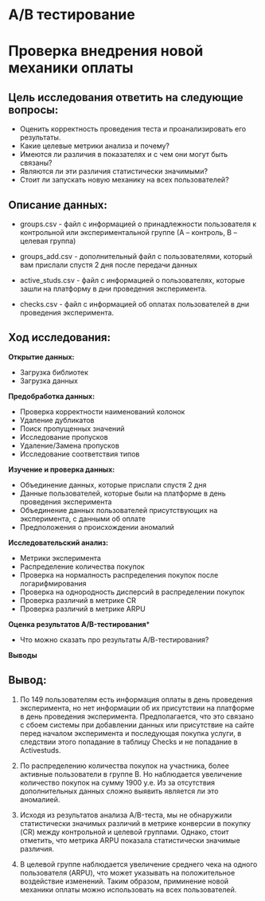 # A/B тестирование
# Проверка внедрения новой механики оплаты
## Цель исследования ответить на следующие вопросы:
- Оценить корректность проведения теста и проанализировать его результаты.
- Какие целевые метрики анализа и почему?
- Имеются ли различия в показателях и с чем они могут быть связаны?
- Являются ли эти различия статистически значимыми?
- Стоит ли запускать новую механику на всех пользователей?

## Описание данных:
- groups.csv - файл с информацией о принадлежности пользователя к контрольной или экспериментальной группе (А – контроль, B – целевая группа)

- groups_add.csv - дополнительный файл с пользователями, который вам прислали спустя 2 дня после передачи данных

- active_studs.csv - файл с информацией о пользователях, которые зашли на платформу в дни проведения эксперимента.

- checks.csv - файл с информацией об оплатах пользователей в дни проведения эксперимента.
## Ход исследования:
**Открытие данных:**

   - Загрузка библиотек
   - Загрузка данных
    
**Предобработка данных:**
   
   - Проверка корректности наименований колонок
   - Удаление дубликатов
   - Поиск пропущенных значений
   - Исследование пропусков
   - Удаление/Замена пропусков
   - Исследование соответствия типов    
   
**Изучение и проверка данных:**

   - Объединение данных, которые прислали спустя 2 дня
   - Данные пользователей, которые были на платформе в день проведения эксперимента
   - Объединение данных пользователей присутствующих на эксперимента, с данными об оплате
   - Предположения о происхождении аномалий

**Исследовательский анализ:**

- Метрики эксперимента 
- Распределение количества покупок
- Проверка на нормалность распределения покупок после логарифмирования
- Проверка на однородность дисперсий в распределении покупок
- Проверка различий в метрике CR
- Проверка различий в метрике ARPU
   
**Оценка результатов A/B-тестирования***

   - Что можно сказать про результаты A/В-тестирования?   
   
**Выводы**
## Вывод:
1. По 149 пользователям есть информация оплаты в день проведения эксперимента, но нет информации об их присутствии на платформе в день проведения эксперимента. Предполагается, что это связано с сбоем системы при добавлении данных или присутствие на сайте перед началом эксперимента и последующая покупка услуги, в следствии этого попадание в таблицу Checks и не попадание в Activestuds.

2. По распределению количества покупок на участника, более активные пользователи в группе B. Но наблюдается увеличение количество покупок на сумму 1900 у.е. Из за отсутствия дополнительных данных сложно выявить является ли это аномалией.

3. Исходя из результатов анализа A/B-теста, мы не обнаружили статистически значимых различий в метрике конверсии в покупку (CR) между контрольной и целевой группами. Однако, стоит отметить, что метрика ARPU показала статистически значимые различия.


4. В целевой группе наблюдается увеличение среднего чека на одного пользователя (ARPU), что может указывать на положительное воздействие изменений. Таким образом, приминение новой механики оплаты можно использовать на всех пользователей.
